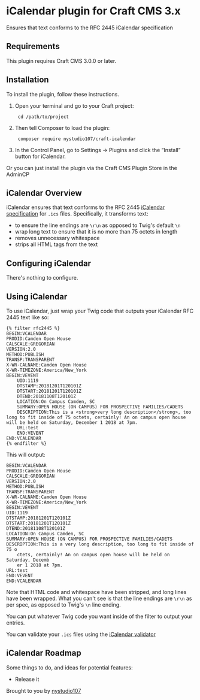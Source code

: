 # iCalendar plugin for Craft CMS 3.x

Ensures that text conforms to the RFC 2445 iCalendar specification

## Requirements

This plugin requires Craft CMS 3.0.0 or later.

## Installation

To install the plugin, follow these instructions.

1. Open your terminal and go to your Craft project:

        cd /path/to/project

2. Then tell Composer to load the plugin:

        composer require nystudio107/craft-icalendar

3. In the Control Panel, go to Settings → Plugins and click the “Install” button for iCalendar.

Or you can just install the plugin via the Craft CMS Plugin Store in the AdminCP

## iCalendar Overview

iCalendar ensures that text conforms to the RFC 2445 [iCalendar specification](https://icalendar.org/) for `.ics` files. Specifically, it transforms text:
 
 * to ensure the line endings are `\r\n` as opposed to Twig's default `\n`
 * wrap long text to ensure that it is no more than 75 octets in length
 * removes unnecessary whitespace
 * strips all HTML tags from the text 

## Configuring iCalendar

There's nothing to configure.

## Using iCalendar

To use iCalendar, just wrap your Twig code that outputs your iCalendar RFC 2445 text like so:

```twig
{% filter rfc2445 %}
BEGIN:VCALENDAR
PRODID:Camden Open House
CALSCALE:GREGORIAN
VERSION:2.0
METHOD:PUBLISH
TRANSP:TRANSPARENT
X-WR-CALNAME:Camden Open House
X-WR-TIMEZONE:America/New_York
BEGIN:VEVENT
    UID:1119
    DTSTAMP:20181201T120101Z
    DTSTART:20181201T120101Z
    DTEND:20181108T120101Z
    LOCATION:On Campus Camden, SC
    SUMMARY:OPEN HOUSE (ON CAMPUS) FOR PROSPECTIVE FAMILIES/CADETS
    DESCRIPTION:This is a <strong>very long description</strong>, too long to fit inside of 75 octets, certainly! An on campus open house will be held on Saturday, December 1 2018 at 7pm.
    URL:test
    END:VEVENT
END:VCALENDAR
{% endfilter %}
```

This will output:
```
BEGIN:VCALENDAR
PRODID:Camden Open House
CALSCALE:GREGORIAN
VERSION:2.0
METHOD:PUBLISH
TRANSP:TRANSPARENT
X-WR-CALNAME:Camden Open House
X-WR-TIMEZONE:America/New_York
BEGIN:VEVENT
UID:1119
DTSTAMP:20181201T120101Z
DTSTART:20181201T120101Z
DTEND:20181108T120101Z
LOCATION:On Campus Camden, SC
SUMMARY:OPEN HOUSE (ON CAMPUS) FOR PROSPECTIVE FAMILIES/CADETS
DESCRIPTION:This is a very long description, too long to fit inside of 75 o
	ctets, certainly! An on campus open house will be held on Saturday, Decemb
	er 1 2018 at 7pm.
URL:test
END:VEVENT
END:VCALENDAR
```

Note that HTML code and whitespace have been stripped, and long lines have been wrapped. What you can't see is that the line endings are `\r\n` as per spec, as opposed to Twig's `\n` line ending.

You can put whatever Twig code you want inside of the filter to output your entries.

You can validate your `.ics` files using the [iCalendar validator](https://icalendar.org/validator.html)

## iCalendar Roadmap

Some things to do, and ideas for potential features:

* Release it

Brought to you by [nystudio107](https://nystudio107.com)
